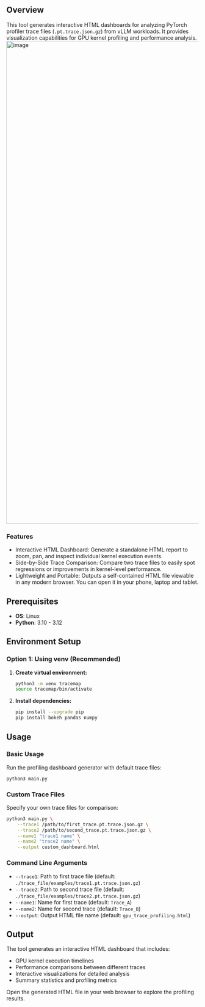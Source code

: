 ## Overview

This tool generates interactive HTML dashboards for analyzing PyTorch profiler trace files (`.pt.trace.json.gz`) from vLLM workloads. It provides visualization capabilities for GPU kernel profiling and performance analysis.
<img width="2022" height="1265" alt="image" src="https://github.com/user-attachments/assets/d5571795-8e0d-4d57-988a-759aba2d96c6" />


### Features
- Interactive HTML Dashboard: Generate a standalone HTML report to zoom, pan, and inspect individual kernel execution events.
- Side-by-Side Trace Comparison: Compare two trace files to easily spot regressions or improvements in kernel-level performance.
- Lightweight and Portable: Outputs a self-contained HTML file viewable in any modern browser. You can open it in your phone, laptop and tablet. 

## Prerequisites

- **OS**: Linux 
- **Python**: 3.10 - 3.12

## Environment Setup

### Option 1: Using venv (Recommended)

1. **Create virtual environment:**
   ```bash
   python3 -m venv tracemap
   source tracemap/bin/activate
   ```

2. **Install dependencies:**
   ```bash
   pip install --upgrade pip
   pip install bokeh pandas numpy
   ```

## Usage

### Basic Usage

Run the profiling dashboard generator with default trace files:

```bash
python3 main.py
```

### Custom Trace Files

Specify your own trace files for comparison:

```bash
python3 main.py \
    --trace1 /path/to/first_trace.pt.trace.json.gz \
    --trace2 /path/to/second_trace.pt.trace.json.gz \
    --name1 "trace1 name" \
    --name2 "trace2 name" \
    --output custom_dashboard.html
```

### Command Line Arguments

- `--trace1`: Path to first trace file (default: `./trace_file/examples/trace1.pt.trace.json.gz`)
- `--trace2`: Path to second trace file (default: `./trace_file/examples/trace2.pt.trace.json.gz`)
- `--name1`: Name for first trace (default: `Trace_A`)
- `--name2`: Name for second trace (default: `Trace_B`)
- `--output`: Output HTML file name (default: `gpu_trace_profiling.html`)

## Output

The tool generates an interactive HTML dashboard that includes:
- GPU kernel execution timelines
- Performance comparisons between different traces
- Interactive visualizations for detailed analysis
- Summary statistics and profiling metrics

Open the generated HTML file in your web browser to explore the profiling results.
